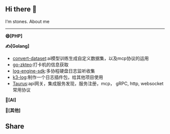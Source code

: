 ## Hi there 👋

I‘m stones. About me

--- 

**😄[PHP]**

**✍️[Golang]**

* [convert-dataset](https://github.com/stones-hub/convert-dataset):ai模型训练生成自定义数据集，以及mcp协议的运用
* [go-zkteo](https://github.com/stones-hub/go-zkteco.git):打卡机的信息获取
* [log-engine-sdk](https://github.com/stones-hub/log-engine-sdk.git):多协程硬盘日志监听收集
* [k3-log](https://github.com/stones-hub/k3-log.git):制作一个日志插件包，给其他项目使用
* [Taurus](https://github.com/stones-hub/Taurus.git):api网关，集成服务发现，服务注册，mcp， gRPC, http, websocket常用协议

**🏃[AI]**

**🥋[其他]**

Share
--- 

<!--
**stones-hub/stones-hub** is a ✨ _special_ ✨ repository because its `README.md` (this file) appears on your GitHub profile.

Here are some ideas to get you started:

- 🔭 I’m currently working on ...
- 🌱 I’m currently learning ...
- 👯 I’m looking to collaborate on ...
- 🤔 I’m looking for help with ...
- 💬 Ask me about ...
- 📫 How to reach me: ...
- 😄 Pronouns: ...
- ⚡ Fun fact: ...
-->
